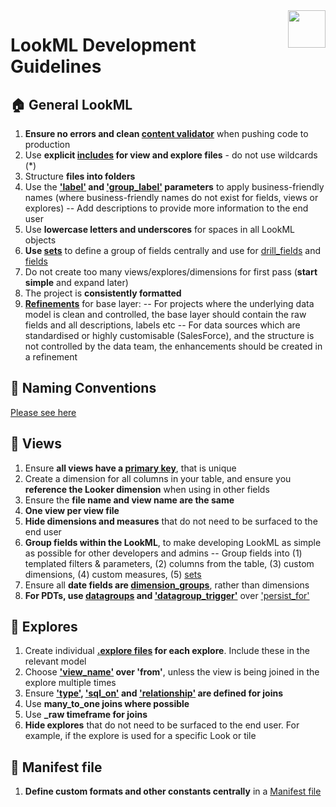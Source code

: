 <img src="https://media-exp1.licdn.com/dms/image/C560BAQHsdnMWxUD2Zw/company-logo_200_200/0/1582812815516?e=1630540800&v=beta&t=Odhs_hyKB-uea7qbTFruYHIjxWIiP9KD1zCTwbKzBUU" height="60px" align="right"/>

# LookML Development Guidelines



## 🏠 General LookML
1. **Ensure no errors and clean [content validator][5]** when pushing code to production
2. Use **explicit [includes][1] for view and explore files** - do not use wildcards (*)
3. Structure **files into folders**
4. Use the **['label'][2] and ['group_label'][3] parameters** to apply business-friendly names (where business-friendly names do not exist for fields, views or explores)
-- Add descriptions to provide more information to the end user
5. Use **lowercase letters and underscores** for spaces in all LookML objects
6. **Use [sets][7]** to define a group of fields centrally and use for [drill_fields][18] and [fields][19]
7. Do not create too many views/explores/dimensions for first pass (**start simple** and expand later)
8. The project is **consistently formatted**
9. **[Refinements][4]** for base layer:
-- For projects where the underlying data model is clean and controlled, the base layer should contain the raw fields and all descriptions, labels etc
-- For data sources which are standardised or highly customisable (SalesForce), and the structure is not controlled by the data team, the enhancements should be created in a refinement



## 🤝 Naming Conventions
[Please see here](/projects/redkite_demo/files/02_naming_conventions.md)


## 🔎 Views
1. Ensure **all views have a [primary key][6]**, that is unique
2. Create a dimension for all columns in your table, and ensure you **reference the Looker dimension** when using in other fields
3. Ensure the **file name and view name are the same**
4. **One view per view file**
5. **Hide dimensions and measures** that do not need to be surfaced to the end user
6. **Group fields within the LookML**, to make developing LookML as simple as possible for other developers and admins
-- Group fields into (1) templated filters & parameters, (2) columns from the table, (3) custom dimensions, (4) custom measures, (5) [sets][7]
7. Ensure all **date fields are [dimension_groups][8]**, rather than dimensions
8. **For PDTs, use [datagroups][9] and ['datagroup_trigger'][10]** over ['persist_for'][11]


## 🧭 Explores
1. Create individual **[.explore files][12] for each explore**. Include these in the relevant model
2. Choose **['view_name'][13] over 'from'**, unless the view is being joined in the explore multiple times
3. Ensure **['type'][14], ['sql_on'][15] and ['relationship'][16] are defined for joins**
4. Use **many_to_one joins where possible**
5. Use **_raw timeframe for joins**
5. **Hide explores** that do not need to be surfaced to the end user. For example, if the explore is used for a specific Look or tile

## 📜 Manifest file
1. **Define custom formats and other constants centrally** in a [Manifest file][17]

[1]: https://docs.looker.com/reference/model-params/include
[2]: https://docs.looker.com/reference/field-params/label-for-field
[3]: https://docs.looker.com/reference/field-params/group_label
[4]: https://docs.looker.com/data-modeling/learning-lookml/refinements
[5]: https://docs.looker.com/data-modeling/getting-started/look-validation
[6]: https://docs.looker.com/reference/field-params/primary_key
[7]: https://docs.looker.com/reference/view-params/sets
[8]: https://docs.looker.com/reference/field-params/dimension_group
[9]: https://docs.looker.com/reference/model-params/datagroup
[10]: https://docs.looker.com/reference/view-params/datagroup_trigger
[11]: https://docs.looker.com/reference/view-params/persist_for-for-derived_table
[12]: https://docs.looker.com/data-modeling/getting-started/other-project-files#explore_files
[13]: https://docs.looker.com/reference/explore-params/view_name
[14]: https://docs.looker.com/reference/explore-params/type-for-join
[15]: https://docs.looker.com/reference/explore-params/sql_on
[16]: https://docs.looker.com/reference/explore-params/relationship
[17]: https://docs.looker.com/data-modeling/getting-started/other-project-files#project_manifest_files
[18]: https://docs.looker.com/reference/view-params/drill_fields-for-view
[19]: https://docs.looker.com/reference/explore-params/fields-for-explore#
